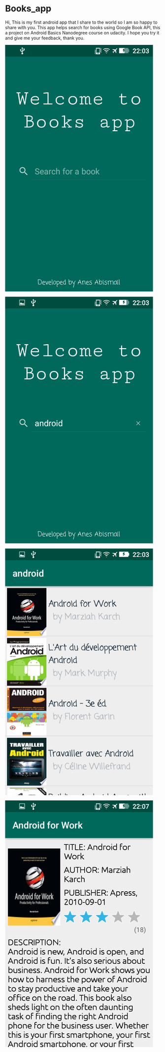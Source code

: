 # Books_app

Hi, This is my first android app that I share to the world so I am so happy to share with you.
This app helps search for books using Google Book API, this a project on Android Basics Nanodegree course on udacity.
I hope you try it and give me your feedback, thank you.

![alt text](https://github.com/anesabismail/Books_app/blob/master/Screenshot_2017-07-22-22-03-03.png)

![alt text](https://github.com/anesabismail/Books_app/blob/master/Screenshot_2017-07-22-22-03-25.png)

![alt text](https://github.com/anesabismail/Books_app/blob/master/Screenshot_2017-07-22-22-03-35.png)

![alt text](https://github.com/anesabismail/Books_app/blob/master/Screenshot_2017-07-22-22-07-18.png)
